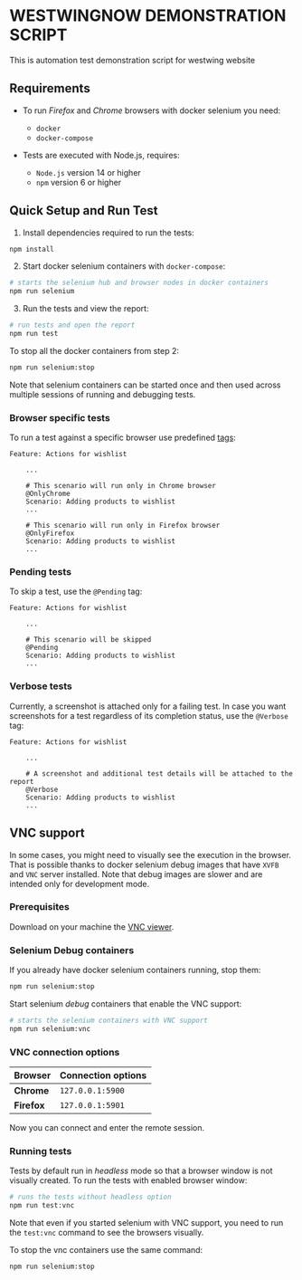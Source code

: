 # WESTWINGNOW DEMONSTRATION SCRIPT
This is automation test demonstration script for westwing website


## Requirements

- To run *Firefox* and *Chrome* browsers with docker selenium you need:
  - `docker`
  - `docker-compose`

- Tests are executed with Node.js, requires:
  - `Node.js` version 14 or higher
  - `npm` version 6 or higher

## Quick Setup and Run Test

1. Install dependencies required to run the tests:

```sh
npm install
```

2. Start docker selenium containers with `docker-compose`:

```sh
# starts the selenium hub and browser nodes in docker containers
npm run selenium
```

3. Run the tests and view the report:

```sh
# run tests and open the report
npm run test
```

To stop all the docker containers from step 2:

```sh
npm run selenium:stop
```

Note that selenium containers can be started once and then used across multiple sessions of running and debugging tests.
### Browser specific tests
To run a test against a specific browser use predefined [tags](https://cucumber.io/docs/cucumber/api/#tags):

```gherkin
Feature: Actions for wishlist

    ...

    # This scenario will run only in Chrome browser
    @OnlyChrome
    Scenario: Adding products to wishlist
    ...

    # This scenario will run only in Firefox browser
    @OnlyFirefox
    Scenario: Adding products to wishlist
    ...
```

### Pending tests

To skip a test, use the `@Pending` tag:
```gherkin
Feature: Actions for wishlist

    ...

    # This scenario will be skipped
    @Pending
    Scenario: Adding products to wishlist
    ...
```

### Verbose tests

Currently, a screenshot is attached only for a failing test. In case you want screenshots for a test regardless of its completion status,
use the `@Verbose` tag:

```gherkin
Feature: Actions for wishlist

    ...

    # A screenshot and additional test details will be attached to the report
    @Verbose
    Scenario: Adding products to wishlist
    ...
```
## VNC support

In some cases, you might need to visually see the execution in the browser. That is possible thanks to docker selenium debug images that 
have `XVFB` and `VNC` server installed. Note that debug images are slower and are intended only for development mode.  

### Prerequisites

Download on your machine the [VNC viewer](https://www.realvnc.com/en/connect/download/viewer/).

### Selenium Debug containers

If you already have docker selenium containers running, stop them:

```sh
npm run selenium:stop
```

Start selenium *debug* containers that enable the VNC support:

```sh
# starts the selenium containers with VNC support
npm run selenium:vnc
```

### VNC connection options  

|Browser|Connection options|
|--|--|
|**Chrome**|`127.0.0.1:5900`|
|**Firefox**|`127.0.0.1:5901`|


Now you can connect and enter the remote session.  

### Running tests

Tests by default run in *headless* mode so that a browser window is not visually created.
To run the tests with enabled browser window:

```sh
# runs the tests without headless option
npm run test:vnc
```

Note that even if you started selenium with VNC support, you need to run the `test:vnc` command to see the browsers visually.

To stop the vnc containers use the same command:

```sh
npm run selenium:stop
```